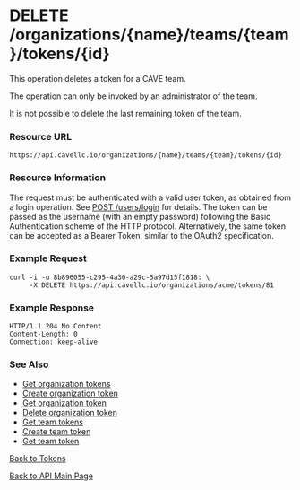 # DELETE /organizations/{name}/teams/{team}/tokens/{id}
This operation deletes a token for a CAVE team.

The operation can only be invoked by an administrator of the team.

It is not possible to delete the last remaining token of the team.

### Resource URL

`https://api.cavellc.io/organizations/{name}/teams/{team}/tokens/{id}`

### Resource Information

The request must be authenticated with a valid user token, as obtained from a login operation. See [POST /users/login](../users/login.md) for details. The token can be passed as the username (with an empty password) following the Basic Authentication scheme of the HTTP protocol. Alternatively, the same token can be accepted as a Bearer Token, similar to the OAuth2 specification.

### Example Request

    curl -i -u 8b896055-c295-4a30-a29c-5a97d15f1818: \
         -X DELETE https://api.cavellc.io/organizations/acme/tokens/81


### Example Response

    HTTP/1.1 204 No Content
    Content-Length: 0
    Connection: keep-alive
    
### See Also

* [Get organization tokens](get-org-tokens.md)
* [Create organization token](create-org-token.md)
* [Get organization token](get-org-token.md)
* [Delete organization token](delete-org-token.md)
* [Get team tokens](get-team-tokens.md)
* [Create team token](create-team-token.md)
* [Get team token](get-team-token.md)

[Back to Tokens](README.md)

[Back to API Main Page](../api.md)
